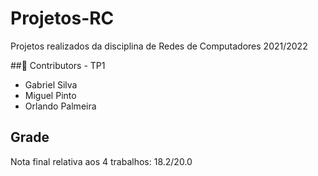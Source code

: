 # Projetos-RC
Projetos realizados da disciplina de Redes de Computadores 2021/2022

##🤝 Contributors - TP1
- Gabriel Silva
- Miguel Pinto
- Orlando Palmeira

## Grade
Nota final relativa aos 4 trabalhos: 18.2/20.0
